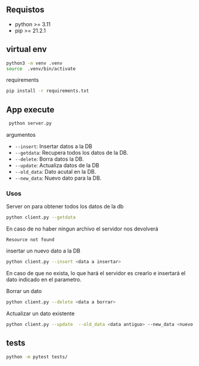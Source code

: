 ## Requistos

- python >= 3.11
- pip >= 21.2.1

## virtual env

```bash
python3 -m venv .venv
source  .venv/bin/activate
```

requirements

```bash
pip install -r requirements.txt
```

## App execute

```bash
 python server.py 
```

argumentos

- `--insert`: Insertar datos a la DB
- `--getdata`: Recupera todos los datos de la DB.
- `--delete`: Borra datos la DB.
- `--update`: Actualiza datos de la DB
- `--old_data`: Dato acutal en la DB.
- `--new_data`: Nuevo dato para la DB.

### Usos 

Server on para obtener todos los datos de la db

```bash
python client.py --getdata
```

En caso de no haber ningun archivo el servidor nos devolverá

```text
Resource not found
```

insertar un nuevo dato a la DB

```bash
python client.py --insert <data a insertar>
```

En caso de que no exista, lo que hará el servidor es crearlo e insertará el dato indicado en el parametro.

Borrar un dato

```bash
python client.py --delete <data a borrar>
```

Actualizar un dato existente

```bash
python client.py --update  --old_data <data antiguo> --new_data <nuevo data>
```

## tests

```bash
python -m pytest tests/
```
